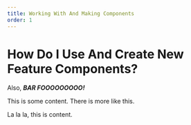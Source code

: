 ```yaml
---
title: Working With And Making Components
order: 1
---
```


# How Do I Use And Create New Feature Components?

Also, ***BAR FOOOOOOOOO!***

This is some content. There is more like this.

La la la, this is content.
